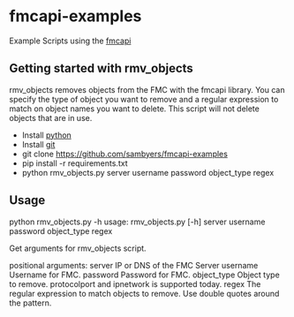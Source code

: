# fmcapi-examples
Example Scripts using the [fmcapi](https://github.com/daxm/fmcapi)

## Getting started with rmv_objects
rmv_objects removes objects from the FMC with the fmcapi library. You can specify the type of object you want to remove and a regular expression to match on object names you want to delete. This script will not delete objects that are in use.

- Install [python](python.org)
- Install [git](https://git-scm.com/downloads)
- git clone https://github.com/sambyers/fmcapi-examples
- pip install -r requirements.txt
- python rmv_objects.py server username password object_type regex

## Usage

python rmv_objects.py -h
usage: rmv_objects.py [-h] server username password object_type regex

Get arguments for rmv_objects script.

positional arguments:
  server       IP or DNS of the FMC Server
  username     Username for FMC.
  password     Password for FMC.
  object_type  Object type to remove. protocolport and ipnetwork is supported
               today.
  regex        The regular expression to match objects to remove. Use double
               quotes around the pattern.